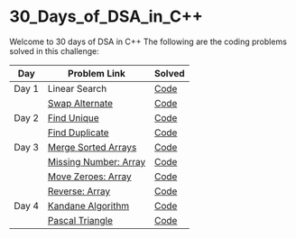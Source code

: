 # 30_Days_of_DSA_in_C++

Welcome to 30 days of DSA in C++
The following are the coding problems solved in this challenge:


| Day | Problem Link| Solved |
|----| ------------- |--------|
| Day 1 | Linear Search | [Code](https://github.com/Shiw2807/30_Days_of_DSA/blob/main/Day_01/linear_search.cpp) | 
|  | [Swap Alternate](https://www.codingninjas.com/codestudio/problems/swap-alternate_624941)| [Code](https://github.com/Shiw2807/30_Days_of_DSA/blob/main/Day_01/swap_alternate.cpp) |
| Day 2 | [Find Unique](https://www.codingninjas.com/codestudio/problems/find-unique_625159) | [Code](https://github.com/Shiw2807/30_Days_of_DSA/blob/main/Day_02/find_unique.cpp) | 
|  | [Find Duplicate](https://www.codingninjas.com/codestudio/problems/find-duplicate-in-array_1112602)| [Code](https://github.com/Shiw2807/30_Days_of_DSA/blob/main/Day_02/find_duplicate.cpp) |
| Day 3 | [Merge Sorted Arrays](https://www.codingninjas.com/codestudio/problems/ninja-and-sorted-arrays_1214628) | [Code](https://github.com/Shiw2807/30_Days_of_DSA/blob/main/Day_03/merge_sorted.cpp) | 
|  | [Missing Number: Array](https://leetcode.com/problems/missing-number/)| [Code](https://github.com/Shiw2807/30_Days_of_DSA/blob/main/Day_03/missing_number.cpp) |
|  | [Move Zeroes: Array](https://www.codingninjas.com/codestudio/problem-details/interview-shuriken-41-move-zeroes-to-end_240143)| [Code](https://github.com/Shiw2807/30_Days_of_DSA/blob/main/Day_03/move_zeroes.cpp) |
|  | [Reverse: Array](https://www.codingninjas.com/codestudio/problems/reverse-the-array_1262298)| [Code](https://github.com/Shiw2807/30_Days_of_DSA/blob/main/Day_03/reverse.cpp) |
| Day 4 | [Kandane Algorithm](https://leetcode.com/problems/maximum-subarray/) | [Code](https://github.com/Shiw2807/30_Days_of_DSA/blob/main/Day_04/kandane.cpp) | 
|  | [Pascal Triangle](https://leetcode.com/problems/pascals-triangle/)| [Code](https://github.com/Shiw2807/30_Days_of_DSA/blob/main/Day_04/pascal_triangle.cpp) |


